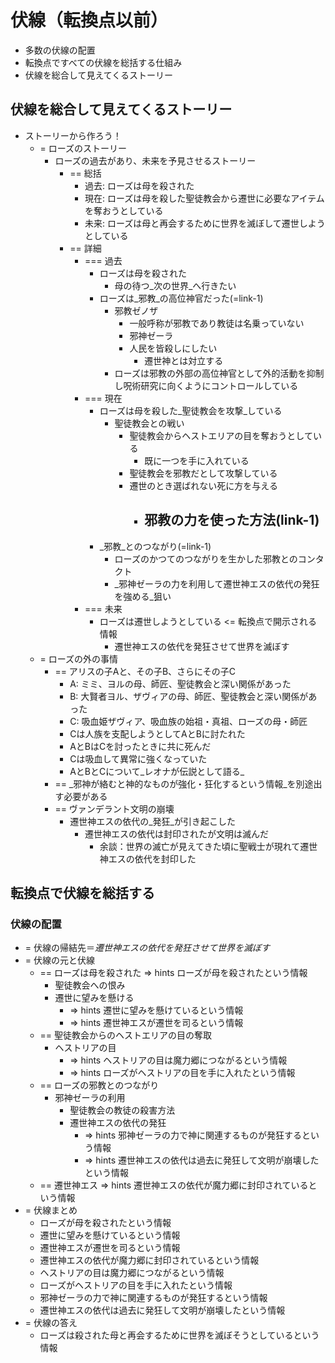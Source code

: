 # 伏線（転換点以前）
- 多数の伏線の配置
- 転換点ですべての伏線を総括する仕組み
- 伏線を総合して見えてくるストーリー

## 伏線を総合して見えてくるストーリー
- ストーリーから作ろう！
  - = ローズのストーリー
    - ローズの過去があり、未来を予見させるストーリー
      - == 総括
        - 過去: ローズは母を殺された
        - 現在: ローズは母を殺した聖徒教会から遷世に必要なアイテムを奪おうとしている
        - 未来: ローズは母と再会するために世界を滅ぼして遷世しようとしている
      - == 詳細
        - === 過去
          - ローズは母を殺された
            - 母の待つ_次の世界_へ行きたい
          - ローズは_邪教_の高位神官だった(=link-1)
            - 邪教ゼノザ
              - 一般呼称が邪教であり教徒は名乗っていない
              - 邪神ゼーラ
              - 人民を皆殺しにしたい
                - 遷世神とは対立する
            - ローズは邪教の外部の高位神官として外的活動を抑制し呪術研究に向くようにコントロールしている
        - === 現在
          - ローズは母を殺した_聖徒教会を攻撃_している
            - 聖徒教会との戦い
              - 聖徒教会からヘストエリアの目を奪おうとしている
                - 既に一つを手に入れている
              - 聖徒教会を邪教だとして攻撃している
              - 遷世のとき選ばれない死に方を与える
                - 邪教の力を使った方法(link-1)
                  - 
          - _邪教_とのつながり(=link-1)
            - ローズのかつてのつながりを生かした邪教とのコンタクト
            - _邪神ゼーラの力を利用して遷世神エスの依代の発狂を強める_狙い
        - === 未来
          - ローズは遷世しようとしている <= 転換点で開示される情報
            - 遷世神エスの依代を発狂させて世界を滅ぼす
  - = ローズの外の事情
    - == アリスの子Aと、その子B、さらにその子C
      - A: ミミ、ヨルの母、師匠、聖徒教会と深い関係があった
      - B: 大賢者ヨル、ザヴィアの母、師匠、聖徒教会と深い関係があった
      - C: 吸血姫ザヴィア、吸血族の始祖・真祖、ローズの母・師匠
      - Cは人族を支配しようとしてAとBに討たれた
      - AとBはCを討ったときに共に死んだ
      - Cは吸血して異常に強くなっていた
      - AとBとCについて_レオナが伝説として語る_
    - == _邪神が絡むと神的なものが強化・狂化するという情報_を別途出す必要がある
    - == ヴァンデラント文明の崩壊
      - 遷世神エスの依代の_発狂_が引き起こした
        - 遷世神エスの依代は封印されたが文明は滅んだ
          - 余談：世界の滅亡が見えてきた頃に聖戦士が現れて遷世神エスの依代を封印した


## 転換点で伏線を総括する
### 伏線の配置
- = 伏線の帰結先＝_遷世神エスの依代を発狂させて世界を滅ぼす_
- = 伏線の元と伏線
  - == ローズは母を殺された => hints ローズが母を殺されたという情報
    - 聖徒教会への恨み
    - 遷世に望みを懸ける
      - => hints 遷世に望みを懸けているという情報
      - => hints 遷世神エスが遷世を司るという情報
  - == 聖徒教会からのヘストエリアの目の奪取
    - ヘストリアの目
      - => hints ヘストリアの目は魔力郷につながるという情報
      - => hints ローズがヘストリアの目を手に入れたという情報
  - == ローズの邪教とのつながり
    - 邪神ゼーラの利用
      - 聖徒教会の教徒の殺害方法
      - 遷世神エスの依代の発狂
        - => hints 邪神ゼーラの力で神に関連するものが発狂するという情報
        - => hints 遷世神エスの依代は過去に発狂して文明が崩壊したという情報
  - == 遷世神エス => hints 遷世神エスの依代が魔力郷に封印されているという情報
- = 伏線まとめ
  - ローズが母を殺されたという情報
  - 遷世に望みを懸けているという情報
  - 遷世神エスが遷世を司るという情報
  - 遷世神エスの依代が魔力郷に封印されているという情報
  - ヘストリアの目は魔力郷につながるという情報
  - ローズがヘストリアの目を手に入れたという情報
  - 邪神ゼーラの力で神に関連するものが発狂するという情報
  - 遷世神エスの依代は過去に発狂して文明が崩壊したという情報
- = 伏線の答え
  - ローズは殺された母と再会するために世界を滅ぼそうとしているという情報
